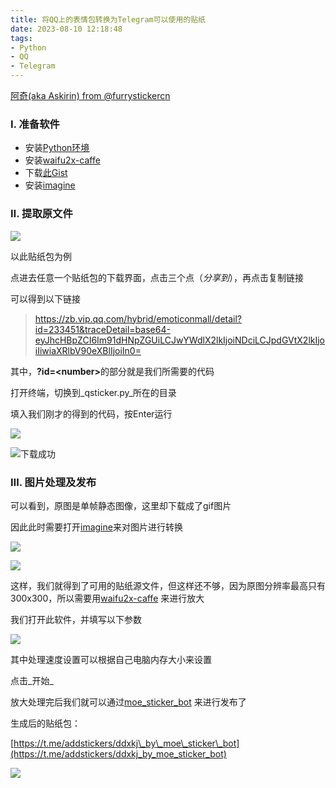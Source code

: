 ```yaml
---
title: 将QQ上的表情包转换为Telegram可以使用的贴纸
date: 2023-08-10 12:18:48
tags:
- Python
- QQ
- Telegram
---
```

[阿奇(aka Askirin) from @furrystickercn](https://t.me/furrystickercn)  

### Ⅰ. 准备软件

*   安装[Python环境](https://www.python.org/downloads/)
*   安装[waifu2x-caffe](https://github.com/lltcggie/waifu2x-caffe/releases)
*   下载[此Gist](https://gist.github.com/kaixinol/c06983bf9be4302e9f87e20b07102a47)
*   安装[imagine](https://www.nyam.pe.kr/dev/imagine/)

### Ⅱ. 提取原文件

![](https://telegra.ph/file/c8a016d4081164b6a80f7.png)

以此贴纸包为例

点进去任意一个贴纸包的下载界面，点击三个点（_分享到_），再点击复制链接

可以得到以下链接

> https://zb.vip.qq.com/hybrid/emoticonmall/detail?id=233451&traceDetail=base64-eyJhcHBpZCI6Im91dHNpZGUiLCJwYWdlX2lkIjoiNDciLCJpdGVtX2lkIjoiIiwiaXRlbV90eXBlIjoiIn0=

其中，<strong>?id=\<number\></strong>的部分就是我们所需要的代码

打开终端，切换到_qsticker.py_所在的目录

填入我们刚才的得到的代码，按Enter运行

![](https://telegra.ph/file/8c43261d33349515bc9ce.png)

![下载成功](https://telegra.ph/file/a44de43b2287c30e6526d.png)


### Ⅲ. 图片处理及发布

可以看到，原图是单帧静态图像，这里却下载成了gif图片

因此此时需要打开[imagine](https://www.nyam.pe.kr/dev/imagine/)来对图片进行转换

![](https://telegra.ph/file/cf68dd15acbbbda90d233.png)

![](https://telegra.ph/file/02a149d57137b9108c601.png)

这样，我们就得到了可用的贴纸源文件，但这样还不够，因为原图分辨率最高只有300x300，所以需要用[waifu2x-caffe](https://github.com/lltcggie/waifu2x-caffe/releases) 来进行放大

我们打开此软件，并填写以下参数

![](https://telegra.ph/file/69e29b53aace63e0d70c2.png)

其中处理速度设置可以根据自己电脑内存大小来设置

点击_开始_

放大处理完后我们就可以通过[moe\_sticker\_bot](https://t.me/moe_sticker_bot) 来进行发布了

生成后的贴纸包：

[https://t.me/addstickers/ddxkj\_by\_moe\_sticker\_bot](https://t.me/addstickers/ddxkj_by_moe_sticker_bot)

![](https://telegra.ph/file/d95e816fff6c8829ea472.png)